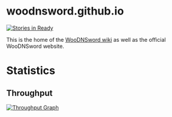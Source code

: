 # woodnsword.github.io

[![Stories in Ready](https://badge.waffle.io/WooDNSword/woodnsword.github.io.png?label=ready&title=Ready)](https://waffle.io/WooDNSword/woodnsword.github.io)

This is the home of the
[WooDNSword wiki](https://github.com/WooDNSword/woodnsword.github.io/wiki) as
well as the official WooDNSword website.

# Statistics

## Throughput

[![Throughput Graph](https://graphs.waffle.io/WooDNSword/woodnsword.github.io/throughput.svg)](https://waffle.io/WooDNSword/woodnsword.github.io/metrics)
